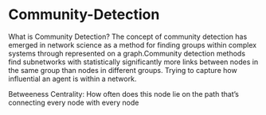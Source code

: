 # Community-Detection
What is Community Detection?
The concept of community detection has emerged in network science as a method for finding groups within complex systems through represented on a graph.Community detection methods find subnetworks with statistically significantly more links between nodes in the same group than nodes in different groups. Trying to capture how influential an agent is within a network.


Betweeness Centrality: How often does this node lie on the path that’s connecting every node with every node

